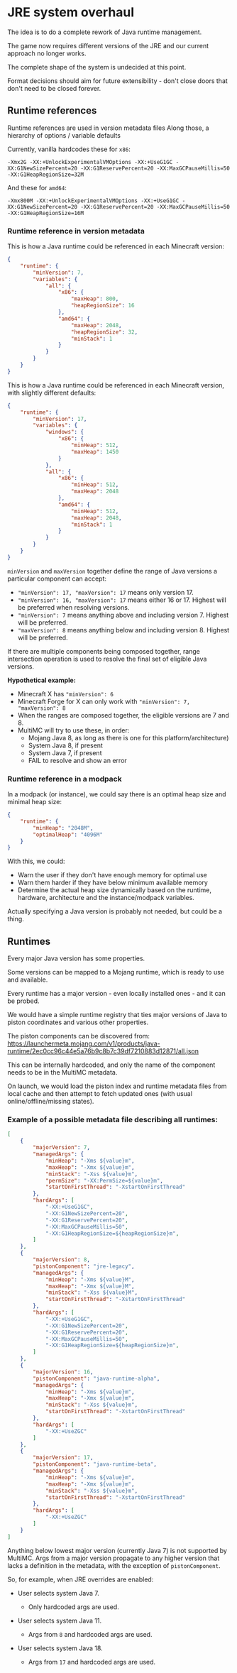 # JRE system overhaul

The idea is to do a complete rework of Java runtime management.

The game now requires different versions of the JRE and our current approach no longer works.

The complete shape of the system is undecided at this point.

Format decisions should aim for future extensibility - don't close doors that don't need to be closed forever.

## Runtime references
Runtime references are used in version metadata files
Along those, a hierarchy of options / variable defaults

Currently, vanilla hardcodes these for `x86`:
```
-Xmx2G -XX:+UnlockExperimentalVMOptions -XX:+UseG1GC -XX:G1NewSizePercent=20 -XX:G1ReservePercent=20 -XX:MaxGCPauseMillis=50 -XX:G1HeapRegionSize=32M
```

And these for `amd64`:
```
-Xmx800M -XX:+UnlockExperimentalVMOptions -XX:+UseG1GC -XX:G1NewSizePercent=20 -XX:G1ReservePercent=20 -XX:MaxGCPauseMillis=50 -XX:G1HeapRegionSize=16M
```

### Runtime reference in version metadata

This is how a Java runtime could be referenced in each Minecraft version:
```json
{
    "runtime": {
        "minVersion": 7,
        "variables": {
            "all": {
                "x86": {
                    "maxHeap": 800,
                    "heapRegionSize": 16
                },
                "amd64": {
                    "maxHeap": 2048,
                    "heapRegionSize": 32,
                    "minStack": 1
                }
            }
        }
    }
}
```

This is how a Java runtime could be referenced in each Minecraft version, with slightly different defaults:
```json
{
    "runtime": {
        "minVersion": 17,
        "variables": {
            "windows": {
                "x86": {
                    "minHeap": 512,
                    "maxHeap": 1450
                }
            },
            "all": {
                "x86": {
                    "minHeap": 512,
                    "maxHeap": 2048
                },
                "amd64": {
                    "minHeap": 512,
                    "maxHeap": 2048,
                    "minStack": 1
                }
            }
        }
    }
}
```

`minVersion` and `maxVersion` together define the range of Java versions a particular component can accept:

- `"minVersion": 17, "maxVersion": 17` means only version 17.
- `"minVersion": 16, "maxVersion": 17` means either 16 or 17. Highest will be preferred when resolving versions.
- `"minVersion": 7` means anything above and including version 7. Highest will be preferred.
- `"maxVersion": 8` means anything below and including version 8. Highest will be preferred.

If there are multiple components being composed together, range intersection operation is used to resolve the final set of eligible Java versions.

**Hypothetical example:**

- Minecraft X has `"minVersion": 6`
- Minecraft Forge for X can only work with `"minVersion": 7, "maxVersion": 8`
- When the ranges are composed together, the eligible versions are 7 and 8.
- MultiMC will try to use these, in order:
    - Mojang Java 8, as long as there is one for this platform/architecture)
    - System Java 8, if present
    - System Java 7, if present
    - FAIL to resolve and show an error

### Runtime reference in a modpack

In a modpack (or instance), we could say there is an optimal heap size and minimal heap size:
```json
{
    "runtime": {
        "minHeap": "2048M",
        "optimalHeap": "4096M"
    }
}
```

With this, we could:

- Warn the user if they don't have enough memory for optimal use
- Warn them harder if they have below minimum available memory
- Determine the actual heap size dynamically based on the runtime, hardware, architecture and the instance/modpack variables.

Actually specifying a Java version is probably not needed, but could be a thing.

## Runtimes

Every major Java version has some properties.

Some versions can be mapped to a Mojang runtime, which is ready to use and available.

Every runtime has a major version - even locally installed ones - and it can be probed.

We would have a simple runtime registry that ties major versions of Java to piston coordinates and various other properties.

The piston components can be discovered from:
https://launchermeta.mojang.com/v1/products/java-runtime/2ec0cc96c44e5a76b9c8b7c39df7210883d12871/all.json

This can be internally hardcoded, and only the name of the component needs to be in the MultiMC metadata.

On launch, we would load the piston index and runtime metadata files from local cache and then attempt to fetch updated ones (with usual online/offline/missing states).

### Example of a possible metadata file describing all runtimes:
```json
[
    {
        "majorVersion": 7,
        "managedArgs": {
            "minHeap": "-Xms ${value}m",
            "maxHeap": "-Xmx ${value}m",
            "minStack": "-Xss ${value}m",
            "permSize": "-XX:PermSize=${value}m",
            "startOnFirstThread": "-XstartOnFirstThread"
        },
        "hardArgs": [
            "-XX:+UseG1GC",
            "-XX:G1NewSizePercent=20",
            "-XX:G1ReservePercent=20",
            "-XX:MaxGCPauseMillis=50",
            "-XX:G1HeapRegionSize=${heapRegionSize}m",
        ]
    },
    {
        "majorVersion": 8,
        "pistonComponent": "jre-legacy",
        "managedArgs": {
            "minHeap": "-Xms ${value}M",
            "maxHeap": "-Xmx ${value}M",
            "minStack": "-Xss ${value}M",
            "startOnFirstThread": "-XstartOnFirstThread"
        },
        "hardArgs": [
            "-XX:+UseG1GC",
            "-XX:G1NewSizePercent=20",
            "-XX:G1ReservePercent=20",
            "-XX:MaxGCPauseMillis=50",
            "-XX:G1HeapRegionSize=${heapRegionSize}m",
        ]
    },
    {
        "majorVersion": 16,
        "pistonComponent": "java-runtime-alpha",
        "managedArgs": {
            "minHeap": "-Xms ${value}m",
            "maxHeap": "-Xmx ${value}m",
            "minStack": "-Xss ${value}m",
            "startOnFirstThread": "-XstartOnFirstThread"
        },
        "hardArgs": [
            "-XX:+UseZGC"
        ]
    },
    {
        "majorVersion": 17,
        "pistonComponent": "java-runtime-beta",
        "managedArgs": {
            "minHeap": "-Xms ${value}m",
            "maxHeap": "-Xmx ${value}m",
            "minStack": "-Xss ${value}m",
            "startOnFirstThread": "-XstartOnFirstThread"
        },
        "hardArgs": [
            "-XX:+UseZGC"
        ]
    }
]
```

Anything below lowest major version (currently Java 7) is not supported by MultiMC.
Args from a major version propagate to any higher version that lacks a definition in the metadata, with the exception of `pistonComponent`.

So, for example, when JRE overrides are enabled:
- User selects system Java 7.
    - Only hardcoded args are used.

- User selects system Java 11.
    - Args from `8` and hardcoded args are used.

- User selects system Java 18.
    - Args from `17` and hardcoded args are used.

